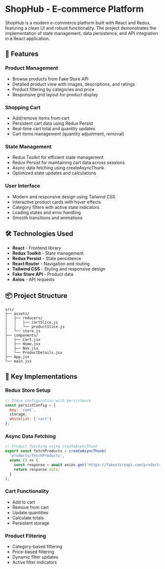 # ShopHub - E-commerce Platform

ShopHub is a modern e-commerce platform built with React and Redux, featuring a clean UI and robust functionality. The project demonstrates the implementation of state management, data persistence, and API integration in a React application.

## 🚀 Features

### Product Management
- Browse products from Fake Store API
- Detailed product view with images, descriptions, and ratings
- Product filtering by categories and price
- Responsive grid layout for product display

### Shopping Cart
- Add/remove items from cart
- Persistent cart data using Redux Persist
- Real-time cart total and quantity updates
- Cart items management (quantity adjustment, removal)

### State Management
- Redux Toolkit for efficient state management
- Redux Persist for maintaining cart data across sessions
- Async data fetching using createAsyncThunk
- Optimized state updates and calculations

### User Interface
- Modern and responsive design using Tailwind CSS
- Interactive product cards with hover effects
- Category filters with active state indicators
- Loading states and error handling
- Smooth transitions and animations

## 🛠️ Technologies Used

- **React** - Frontend library
- **Redux Toolkit** - State management
- **Redux Persist** - State persistence
- **React Router** - Navigation and routing
- **Tailwind CSS** - Styling and responsive design
- **Fake Store API** - Product data
- **Axios** - API requests

## 📦 Project Structure

```
src/
├── assets/
│   ├── reducers/
│   │   ├── cartSlice.js
│   │   └── productSlice.js
│   └── store.js
├── components/
│   ├── Cart.jsx
│   ├── Home.jsx
│   ├── Nav.jsx
│   └── ProductDetails.jsx
├── App.jsx
└── main.jsx
```

## 🔧 Key Implementations

### Redux Store Setup
```javascript
// Store configuration with persistence
const persistConfig = {
  key: 'root',
  storage,
  whitelist: ['cart']
};
```

### Async Data Fetching
```javascript
// Product fetching using createAsyncThunk
export const fetchProducts = createAsyncThunk(
  'products/fetchProducts',
  async () => {
    const response = await axios.get('https://fakestoreapi.com/products');
    return response.data;
  }
);
```

### Cart Functionality
- Add to cart
- Remove from cart
- Update quantities
- Calculate totals
- Persistent storage

### Product Filtering
- Category-based filtering
- Price-based filtering
- Dynamic filter updates
- Active filter indicators

